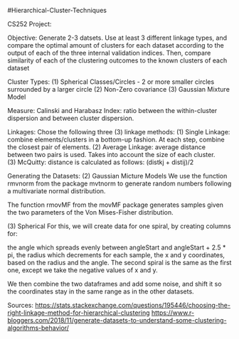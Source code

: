 #Hierarchical-Cluster-Techniques

CS252 Project:

Objective: 
Generate 2-3 datsets. Use at least 3 different linkage types, and compare the optimal amount of clusters for each dataset according to the output of each of the three internal validation indices. Then, compare similarity of each of the clustering outcomes to the known clusters of each dataset

Cluster Types:
(1) Spherical Classes/Circles - 2 or more smaller circles surrounded by a larger circle
(2) Non-Zero covariance
(3) Gaussian Mixture Model

Measure: 
Calinski and Harabasz Index: ratio between the within-cluster dispersion and between cluster dispersion.

Linkages:
Chose the following three (3) linkage methods:
(1) Single Linkage: combine elements/clusters in a bottom-up fashion. At each step, combine the closest pair of elements.
(2) Average Linkage: average distance between two pairs is used. Takes into account the size of each cluster.  
(3) McQuitty: distance is calculated as follows: (distkj + distij)/2

Generating the Datasets:
(2) Gaussian Micture Models
We use the function rmvnorm from the package mvtnorm to generate random numbers following a multivariate normal distribution.

The function rmovMF from the movMF package generates samples given the two parameters of the Von Mises-Fisher distribution. 

(3) Spherical
For this, we will create data for one spiral, by creating columns for:

the angle which spreads evenly between angleStart and angleStart + 2.5 * pi,
the radius which decrements for each sample,
the x and y coordinates, based on the radius and the angle.
The second spiral is the same as the first one, except we take the negative values of x and y.

We then combine the two dataframes and add some noise, and shift it so the coordinates stay in the same range as in the other datasets.

Sources:
https://stats.stackexchange.com/questions/195446/choosing-the-right-linkage-method-for-hierarchical-clustering
https://www.r-bloggers.com/2018/11/generate-datasets-to-understand-some-clustering-algorithms-behavior/

